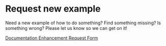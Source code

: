 # Request new example

Need a new example of how to do something? Find something missing? Is something wrong? Please let us know so we can get on it!

<a href="https://forms.gle/2ZMtwUxg1egV8sHT8" class="btn">Documentation Enhancement Request Form</a>